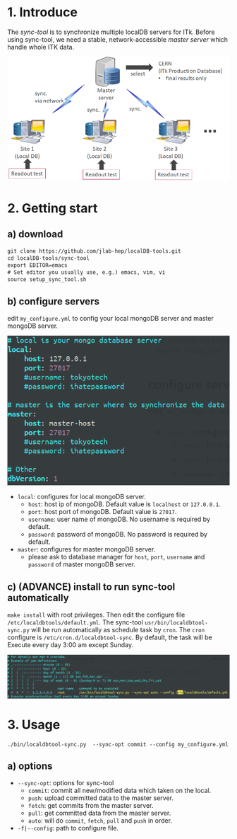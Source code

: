 # 1. Introduce

The _sync-tool_ is to synchronize multiple localDB servers for ITk. Before using sync-tool, we need a stable, network-accessible _master server_ which handle whole ITK data.

![Sync overall](images/sync_overall.png)

# 2. Getting start

## a) download
```
git clone https://github.com/jlab-hep/localDB-tools.git
cd localDB-tools/sync-tool
export EDITOR=emacs
# Set editor you usually use, e.g.) emacs, vim, vi
source setup_sync_tool.sh
```

## b) configure servers
edit `my_configure.yml` to config your local mongoDB server and master mongoDB server.

![default_configures](images/default_yml.png)

* `local`: configures for local mongoDB server.
  * `host`: host ip of mongoDB. Default value is `localhost` or `127.0.0.1`.
  * `port`: host port of mongoDB. Default value is `27017`.
  * `username`: user name of mongoDB. No username is required by default.
  * `password`: password of mongoDB. No password is required by default.
* `master`: configures for master mongoDB server.
  * please ask to database manager for `host`, `port`, `username` and `password` of master mongoDB server. 

## c) (ADVANCE) install to run sync-tool automatically
`make install` with root privileges. Then edit the configure file `/etc/localdbtools/default.yml`. The sync-tool `usr/bin/localdbtool-sync.py` will be run automatically as schedule task by `cron`. The `cron` configure is `/etc/cron.d/localdbtool-sync`. By default, the task will be Execute every day 3:00 am except Sunday.

![sync_cron](images/sync_cron_configure.png)


# 3. Usage
```
./bin/localdbtool-sync.py  --sync-opt commit --config my_configure.yml
```

## a) options
* `--sync-opt`: options for sync-tool
  * `commit`: commit all new/modified data which taken on the local.
  * `push`: upload committed data to the master server.
  * `fetch`: get commits from the master server.
  * `pull`: get committed data from the master server.
  * `auto`: will do `commit`, `fetch`, `pull` and `push` in order.
* `-f|--config`: path to configure file.
